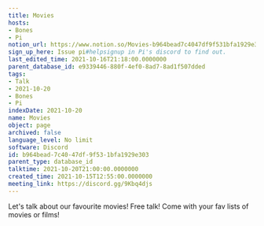 ```yaml
---
title: Movies
hosts:
- Bones
- Pi
notion_url: https://www.notion.so/Movies-b964bead7c4047df9f531bfa1929e303
sign_up_here: Issue pi#helpsignup in Pi's discord to find out.
last_edited_time: 2021-10-16T21:18:00.0000000
parent_database_id: e9339446-880f-4ef0-8ad7-8ad1f507dded
tags:
- Talk
- 2021-10-20
- Bones
- Pi
indexDate: 2021-10-20
name: Movies
object: page
archived: false
language_level: No limit
software: Discord
id: b964bead-7c40-47df-9f53-1bfa1929e303
parent_type: database_id
talktime: 2021-10-20T21:00:00.0000000
created_time: 2021-10-15T12:55:00.0000000
meeting_link: https://discord.gg/9Kbq4djs
---
```


Let's talk about our favourite movies!
Free talk! Come with your fav lists of movies or films!


